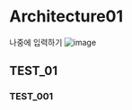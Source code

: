 # Architecture01
나중에 입력하기
![image](https://github.com/Nanninggu/Architecture01/assets/54211801/75e6ada7-f2c2-4e98-9fa3-0c8059e2f8ae)
## TEST_01

### TEST_001
